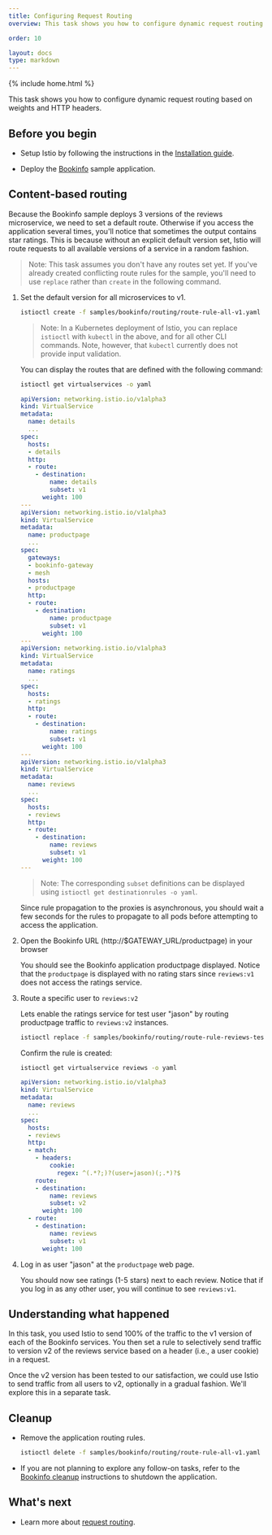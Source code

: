 ```yaml
---
title: Configuring Request Routing
overview: This task shows you how to configure dynamic request routing based on weights and HTTP headers.

order: 10

layout: docs
type: markdown
---
```

{% include home.html %}

This task shows you how to configure dynamic request routing based on weights and HTTP headers.

## Before you begin

* Setup Istio by following the instructions in the
  [Installation guide]({{home}}/docs/setup/).

* Deploy the [Bookinfo]({{home}}/docs/guides/bookinfo.html) sample application.

## Content-based routing

Because the Bookinfo sample deploys 3 versions of the reviews microservice,
we need to set a default route.
Otherwise if you access the application several times, you'll notice that sometimes the output contains
star ratings.
This is because without an explicit default version set, Istio will
route requests to all available versions of a service in a random fashion.

> Note: This task assumes you don't have any routes set yet. If you've already created conflicting route rules for the sample,
  you'll need to use `replace` rather than `create` in the following command.

1. Set the default version for all microservices to v1.

   ```bash
   istioctl create -f samples/bookinfo/routing/route-rule-all-v1.yaml
   ```

   > Note: In a Kubernetes deployment of Istio, you can replace `istioctl`
   > with `kubectl` in the above, and for all other CLI commands.
   > Note, however, that `kubectl` currently does not provide input validation.

   You can display the routes that are defined with the following command:

   ```bash
   istioctl get virtualservices -o yaml
   ```
   ```yaml
   apiVersion: networking.istio.io/v1alpha3
   kind: VirtualService
   metadata:
     name: details
     ...
   spec:
     hosts:
     - details
     http:
     - route:
       - destination:
           name: details
           subset: v1
         weight: 100
   ---
   apiVersion: networking.istio.io/v1alpha3
   kind: VirtualService
   metadata:
     name: productpage
     ...
   spec:
     gateways:
     - bookinfo-gateway
     - mesh
     hosts:
     - productpage
     http:
     - route:
       - destination:
           name: productpage
           subset: v1
         weight: 100
   ---
   apiVersion: networking.istio.io/v1alpha3
   kind: VirtualService
   metadata:
     name: ratings
     ...
   spec:
     hosts:
     - ratings
     http:
     - route:
       - destination:
           name: ratings
           subset: v1
         weight: 100
   ---
   apiVersion: networking.istio.io/v1alpha3
   kind: VirtualService
   metadata:
     name: reviews
     ...
   spec:
     hosts:
     - reviews
     http:
     - route:
       - destination:
           name: reviews
           subset: v1
         weight: 100
   ---
   ```

   > Note: The corresponding `subset` definitions can be displayed using `istioctl get destinationrules -o yaml`.

   Since rule propagation to the proxies is asynchronous, you should wait a few seconds for the rules
   to propagate to all pods before attempting to access the application.

1. Open the Bookinfo URL (http://$GATEWAY_URL/productpage) in your browser

   You should see the Bookinfo application productpage displayed.
   Notice that the `productpage` is displayed with no rating stars since `reviews:v1` does not access the ratings service.

1. Route a specific user to `reviews:v2`

   Lets enable the ratings service for test user "jason" by routing productpage traffic to
   `reviews:v2` instances.

   ```bash
   istioctl replace -f samples/bookinfo/routing/route-rule-reviews-test-v2.yaml
   ```

   Confirm the rule is created:

   ```bash
   istioctl get virtualservice reviews -o yaml
   ```
   ```yaml
   apiVersion: networking.istio.io/v1alpha3
   kind: VirtualService
   metadata:
     name: reviews
     ...
   spec:
     hosts:
     - reviews
     http:
     - match:
       - headers:
           cookie:
             regex: ^(.*?;)?(user=jason)(;.*)?$
       route:
       - destination:
           name: reviews
           subset: v2
         weight: 100
     - route:
       - destination:
           name: reviews
           subset: v1
         weight: 100
   ```

1. Log in as user "jason" at the `productpage` web page.

   You should now see ratings (1-5 stars) next to each review. Notice that if you log in as
   any other user, you will continue to see `reviews:v1`.

## Understanding what happened

In this task, you used Istio to send 100% of the traffic to the v1 version of each of the Bookinfo
services. You then set a rule to selectively send traffic to version v2 of the reviews service based
on a header (i.e., a user cookie) in a request.

Once the v2 version has been tested to our satisfaction, we could use Istio to send traffic from
all users to v2, optionally in a gradual fashion. We'll explore this in a separate task.

## Cleanup

* Remove the application routing rules.

  ```bash
  istioctl delete -f samples/bookinfo/routing/route-rule-all-v1.yaml
  ```

* If you are not planning to explore any follow-on tasks, refer to the
  [Bookinfo cleanup]({{home}}/docs/guides/bookinfo.html#cleanup) instructions
  to shutdown the application.

## What's next

* Learn more about [request routing]({{home}}/docs/concepts/traffic-management/rules-configuration.html).
